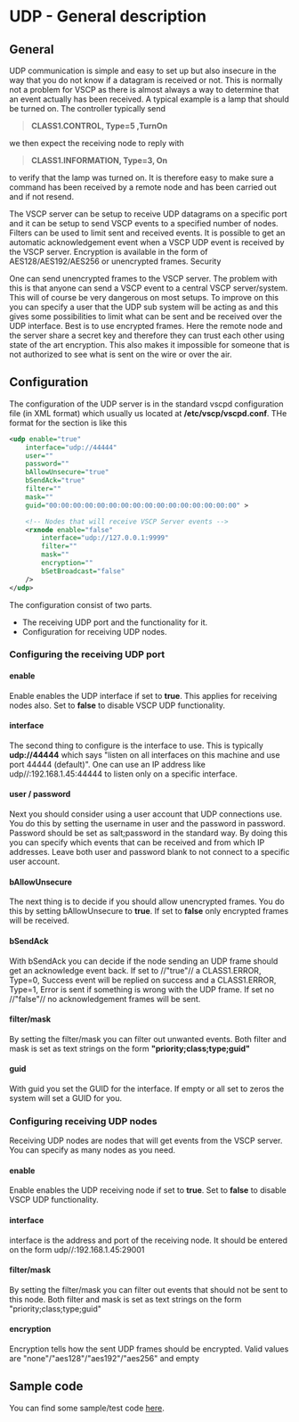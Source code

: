 # UDP - General description

## General

UDP communication is simple and easy to set up but also insecure in the way that you do not know if a datagram is received or not. This is normally not a problem for VSCP as there is almost always a way to determine that an event actually has been received. A typical example is a lamp that should be turned on. The controller typically send

> **CLASS1.CONTROL, Type=5 ,TurnOn**

we then expect the receiving node to reply with

> **CLASS1.INFORMATION, Type=3, On**

to verify that the lamp was turned on. It is therefore easy to make sure a command has been received by a remote node and has been carried out and if not resend.

The VSCP server can be setup to receive UDP datagrams on a specific port and it can be setup to send VSCP events to a specified number of nodes. Filters can be used to limit sent and received events. It is possible to get an automatic acknowledgement event when a VSCP UDP event is received by the VSCP server. Encryption is available in the form of AES128/AES192/AES256 or unencrypted frames.
Security

One can send unencrypted frames to the VSCP server. The problem with this is that anyone can send a VSCP event to a central VSCP server/system. This will of course be very dangerous on most setups. To improve on this you can specify a user that the UDP sub system will be acting as and this gives some possibilities to limit what can be sent and be received over the UDP interface. Best is to use encrypted frames. Here the remote node and the server share a secret key and therefore they can trust each other using state of the art encryption. This also makes it impossible for someone that is not authorized to see what is sent on the wire or over the air.

## Configuration

The configuration of the UDP server is in the standard vscpd configuration file (in XML format) which usually us located at **/etc/vscp/vscpd.conf**. THe format for the section is like this

```xml
<udp enable="true"
    interface="udp://44444"
    user=""
    password=""
    bAllowUnsecure="true"
    bSendAck="true"
    filter=""
    mask=""
    guid="00:00:00:00:00:00:00:00:00:00:00:00:00:00:00:00" >

    <!-- Nodes that will receive VSCP Server events -->
    <rxnode enable="false"
        interface="udp://127.0.0.1:9999"
        filter=""
        mask=""
        encryption=""
        bSetBroadcast="false"
    />
</udp>
```

The configuration consist of two parts.

* The receiving UDP port and the functionality for it.
* Configuration for receiving UDP nodes.

### Configuring the receiving UDP port

#### enable
Enable enables the UDP interface if set to **true**. This applies for receiving nodes also. Set to **false** to disable VSCP UDP functionality.

#### interface
The second thing to configure is the interface to use. This is typically __udp://44444__ which says "listen on all interfaces on this machine and use port 44444 (default)". One can use an IP address like udp//:192.168.1.45:44444 to listen only on a specific interface.

#### user / password
Next you should consider using a user account that UDP connections use. You do this by setting the username in user and the password in password. Password should be set as salt;password in the standard way. By doing this you can specify which events that can be received and from which IP addresses. Leave both user and password blank to not connect to a specific user account.

#### bAllowUnsecure
The next thing is to decide if you should allow unencrypted frames. You do this by setting bAllowUnsecure to **true**. If set to **false** only encrypted frames will be received.

#### bSendAck
With bSendAck you can decide if the node sending an UDP frame should get an acknowledge event back. If set to //"true"// a CLASS1.ERROR, Type=0, Success event will be replied on success and a CLASS1.ERROR, Type=1, Error is sent if something is wrong with the UDP frame. If set no //"false"// no acknowledgement frames will be sent.

#### filter/mask
By setting the filter/mask you can filter out unwanted events. Both filter and mask is set as text strings on the form **"priority;class;type;guid"**

#### guid
With guid you set the GUID for the interface. If empty or all set to zeros the system will set a GUID for you.

### Configuring receiving UDP nodes

Receiving UDP nodes are nodes that will get events from the VSCP server. You can specify as many nodes as you need.

#### enable
Enable enables the UDP receiving node if set to **true**. Set to **false** to disable VSCP UDP functionality.

#### interface
interface is the address and port of the receiving node. It should be entered on the form udp//:192.168.1.45:29001

#### filter/mask
By setting the filter/mask you can filter out events that should not be sent to this node. Both filter and mask is set as text strings on the form "priority;class;type;guid"

#### encryption
Encryption tells how the sent UDP frames should be encrypted. Valid values are "none"/"aes128"/"aes192"/"aes256" and empty

## Sample code

You can find some sample/test code [here](https://github.com/grodansparadis/vscp/tree/master/tests/udp).